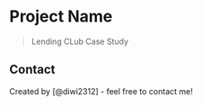 # Project Name
> Lending CLub Case Study





## Contact
Created by [@diwi2312] - feel free to contact me!

